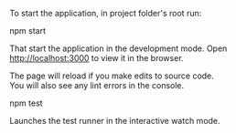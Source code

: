 To start the application, in project folder's root run:

npm start

That start the application in the development mode.
Open [http://localhost:3000](http://localhost:3000) to 
view it in the browser.

The page will reload if you make edits to source code.\
You will also see any lint errors in the console.

npm test

Launches the test runner in the interactive watch mode.


